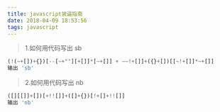 ```yaml
---
title: javascript装逼指南
date: 2018-04-09 18:53:56
tags: javascript
---
```


> 1.如何用代码写出 sb

```javascript
(!(~+[])+{})[--[~+""][+[]]*[~+[]] + ~~!+[]]+({}+[])[[~!+[]]*~+[]]
输出 'sb'
```

> 2.如何用代码写出 nb

```javascript
([][[]]+[])[+!![]]+([]+{})[!+[]+!![]]
输出 'nb'
```
